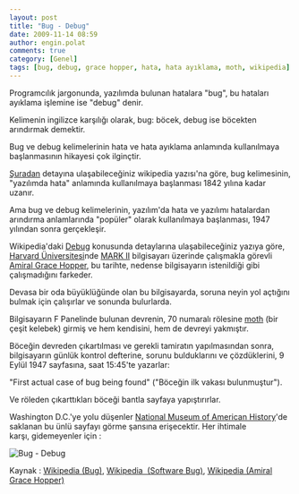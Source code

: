 ```yaml
---
layout: post
title: "Bug - Debug"
date: 2009-11-14 08:59
author: engin.polat
comments: true
category: [Genel]
tags: [bug, debug, grace hopper, hata, hata ayıklama, moth, wikipedia]
---
```

Programcılık jargonunda, yazılımda bulunan hatalara "bug", bu hataları ayıklama işlemine ise "debug" denir.

Kelimenin ingilizce karşılığı olarak, bug: böcek, debug ise böcekten arındırmak demektir.

Bug ve debug kelimelerinin hata ve hata ayıklama anlamında kullanılmaya başlanmasının hikayesi çok ilginçtir.

<a title="Wikipedia: Software Bug" href="http://en.wikipedia.org/wiki/Software_bug" target="_blank">Şuradan</a> detayına ulaşabileceğiniz wikipedia yazısı'na göre, bug kelimesinin, "yazılımda hata" anlamında kullanılmaya başlanması 1842 yılına kadar uzanır.

Ama bug ve debug kelimelerinin, yazılım'da hata ve yazılımı hatalardan arındırma anlamlarında "popüler" olarak kullanılmaya başlanması, 1947 yılından sonra gerçekleşir.

Wikipedia'daki <a title="Wikipedia: Debugging" href="http://en.wikipedia.org/wiki/Debug" target="_blank">Debug</a> konusunda detaylarına ulaşabileceğiniz yazıya göre, <a title="Harvard Üniversitesi" href="http://www.harvard.edu/" target="_blank">Harvard Üniversitesi</a>nde <a title="Wikipedia: Harvard Mark II" href="http://en.wikipedia.org/wiki/Harvard_Mark_II" target="_blank">MARK II</a> bilgisayarı üzerinde çalışmakla görevli <a title="Wikipedia: Amiral Grace Hopper" href="http://en.wikipedia.org/wiki/Admiral_Grace_Hopper" target="_blank">Amiral Grace Hopper</a>, bu tarihte, nedense bilgisayarın istenildiği gibi çalışmadığını farkeder.

Devasa bir oda büyüklüğünde olan bu bilgisayarda, soruna neyin yol açtığını bulmak için çalışırlar ve sonunda bulurlarda.

Bilgisayarın F Panelinde bulunan devrenin, 70 numaralı rölesine <a title="Wikipedia: Moth" href="http://en.wikipedia.org/wiki/Moth" target="_blank">moth</a> (bir çeşit kelebek) girmiş ve hem kendisini, hem de devreyi yakmıştır.

Böceğin devreden çıkartılması ve gerekli tamiratın yapılmasından sonra, bilgisayarın günlük kontrol defterine, sorunu bulduklarını ve çözdüklerini, 9 Eylül 1947 sayfasına, saat 15:45'te yazarlar:

"First actual case of bug being found" ("Böceğin ilk vakası bulunmuştur").

Ve röleden çıkarttıkları böceği bantla sayfaya yapıştırırlar.

Washington D.C.'ye yolu düşenler <a title="Wikipedia: National Museum of American History" href="http://en.wikipedia.org/wiki/National_Museum_of_American_History" target="_blank">National Museum of American History</a>'de saklanan bu ünlü sayfayı görme şansına erişecektir. Her ihtimale karşı, gidemeyenler için :

<img class="lazy img-responsive" data-src="http://www.history.navy.mil/photos/images/h96000/h96566k.jpg" title="Bug - Debug" />

Kaynak : <a title="Wikipedia: Bug" href="http://en.wikipedia.org/wiki/Bug" target="_blank">Wikipedia (Bug)</a>, <a title="Wikipedia: Software Bug" href="http://en.wikipedia.org/wiki/Software_bug" target="_blank">Wikipedia  (Software Bug)</a>, <a title="Wikipedia: Amiral Grace Hopper" href="http://en.wikipedia.org/wiki/Admiral_Grace_Hopper" target="_blank">Wikipedia (Amiral Grace Hopper)</a>

